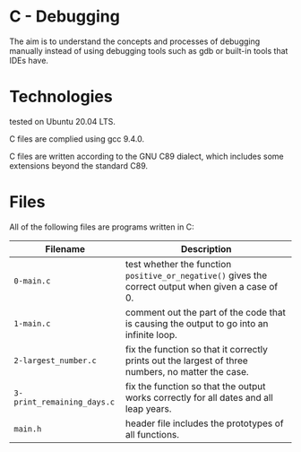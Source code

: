 # C - Debugging

The aim is to understand the concepts and processes of debugging manually instead of using debugging tools such as gdb or built-in tools that IDEs have.

# Technologies

tested on Ubuntu 20.04 LTS.

C files are complied using gcc 9.4.0.

C files are written according to the GNU C89 dialect, which includes some extensions beyond the standard C89.

# Files

All of the following files are programs written in C:

| Filename                   | Description
| -------------------------- | --------------------------------------------------------------------------------------------------- 
| `0-main.c`                 | test whether the function `positive_or_negative()` gives the correct output when given a case of 0.
| `1-main.c`                 | comment out the part of the code that is causing the output to go into an infinite loop.
| `2-largest_number.c`       | fix the function so that it correctly prints out the largest of three numbers, no matter the case.
| `3-print_remaining_days.c` | fix the function so that the output works correctly for all dates and all leap years.
| `main.h`                   | header file includes the prototypes of all functions. 

